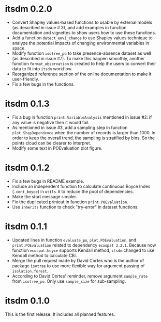 # itsdm 0.2.0

- Convert Shapley values-based functions to usable by external models (as described in issue # 3), and add examples in function documentation and vignettes to show users how to use these functions.
- Add a function `detect_envi_change` to use Shapley values technique to analyze the potential impacts of changing environmental variables in space.
- Modify function `isotree_po` to take presence-absence dataset as well (as described in issue #7). To make this happen smoothly, another function `format_observation` is created to help the users to convert their data to fit into `itsdm` workflow.
- Reorganized reference section of the online documentation to make it user-friendly.
- Fix a few bugs in the functions.

# itsdm 0.1.3

- Fix a bug in function `print.VariableAnalysis` mentioned in issue #2: if any value is negative then it would fail. 
- As mentioned in issue #3, add a sampling step in function `plot.ShapDependence` when the number of records is larger than 1000. In order to keep the overall trend, the sampling is stratified by bins. So the points cloud can be clearer to interpret.
- Modify some text in POEvaluation plot figure.

# itsdm 0.1.2

- Fix a few bugs in README example.
- Include an independent function to calculate continuous Boyce Index (`.cont_boyce`) in `utils.R` to reduce the pool of dependencies.
- Make the start message simpler.
- Fix the duplicated printout in function `print.POEvaluation`.
- Use `inherits` function to check "try-error" in dataset functions.

# itsdm 0.1.1

- Updated lines in function `evaluate_po`, `plot.POEvaluation`, and `print.POEvaluation` related to dependency `ecospat 3.2.1`. Because now function `ecospat.boyce` supports Kendall method, `itsdm` changed to use Kendall method to calculate CBI.
- Merge the pull request made by David Cortes who is the author of package `isotree` to use more flexible way for argument passing of `isolation.forest`.
- According to David Cortes' reminder, remove argument `sample_rate` from `isotree_po`. Only use `sample_size` for sub-sampling.

# itsdm 0.1.0

This is the first release. It includes all planned features.
